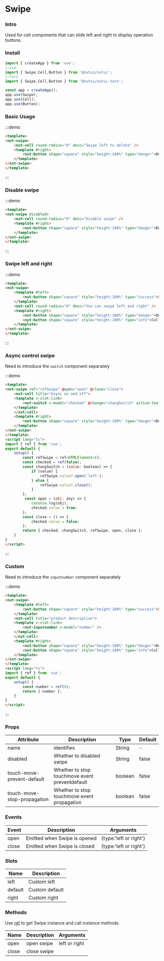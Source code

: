 #  Swipe

### Intro

Used for cell components that can slide left and right to display operation buttons.

### Install

```javascript
import { createApp } from 'vue';
//vue
import { Swipe,Cell,Button } from '@nutui/nutui';
//taro
import { Swipe,Cell,Button } from '@nutui/nutui-taro';

const app = createApp();
app.use(Swipe);
app.use(Cell);
app.use(Button);
```

### Basic Usage

:::demo
```html
<template>
<nut-swipe>
    <nut-cell round-radius="0" desc="Swipe left to delete" />
    <template #right>
        <nut-button shape="square" style="height:100%" type="danger">Delelte</nut-button>
    </template>
</nut-swipe>
</template>
```
:::


### Disable swipe


:::demo
```html
<template>
<nut-swipe disabled>
    <nut-cell round-radius="0" desc="Disable swipe" />
    <template #right>
        <nut-button shape="square" style="height:100%" type="danger">Delelte</nut-button>
    </template>
</nut-swipe>
</template>
```
:::

### Swipe left and right


:::demo
```html
<template>
<nut-swipe>
    <template #left>
        <nut-button shape="square" style="height:100%" type="success">Select</nut-button>
    </template>
    <nut-cell round-radius="0" desc="You can swipe left and right" />
    <template #right>
        <nut-button shape="square" style="height:100%" type="danger">Delelte</nut-button>
        <nut-button shape="square" style="height:100%" type="info">Collect</nut-button>
    </template>
</nut-swipe>
</template>
```
:::

### Async control swipe

Need to introduce the `switch` component separately

:::demo
```html
<template>
<nut-swipe ref="refSwipe" @open="open" @close="close">
    <nut-cell title="Async on and off">
    <template v-slot:link>
        <nut-switch v-model="checked" @change="changSwitch" active-text="on" inactive-text="off" />
    </template>
    </nut-cell>
    <template #right>
        <nut-button shape="square" style="height:100%" type="danger">Delelte</nut-button>
    </template>
</nut-swipe>
</template>
<script lang="ts">
import { ref } from 'vue';
export default {
    setup() {
        const refSwipe = ref<HTMLElement>();
        const checked = ref(false);
        const changSwitch = (value: boolean) => {
            if (value) {
                refSwipe.value?.open('left');
            } else {
                refSwipe.value?.close();
            }
        };
         const open = (obj: any) => {
            console.log(obj);
            checked.value = true;
        };
        const close = () => {
            checked.value = false;
        };
        return { checked, changSwitch, refSwipe, open, close };
    }
}
</script>
```
:::

### Custom

Need to introduce the `inputnumber` component separately

:::demo
```html
<template>
<nut-swipe>
    <template #left>
        <nut-button shape="square" style="height:100%" type="success">Select</nut-button>
    </template>
    <nut-cell title="product description">
    <template v-slot:link>
        <nut-inputnumber v-model="number" />
    </template>
    </nut-cell>
    <template #right>
        <nut-button shape="square" style="height:100%" type="danger">Delelte</nut-button>
        <nut-button shape="square" style="height:100%" type="info">Collect</nut-button>
    </template>
</nut-swipe>
</template>
<script lang="ts">
import { ref } from 'vue';
export default {
    setup() {
        const number = ref(0);
        return { number };
    }
}
</script>
```
:::


### Props

| Attribute                   | Description               | Type    | Default |
|-----------------------------|---------------------------|---------|---------|
| name                        | identifies                | String  | -       |
| disabled                    | Whether to disabled swipe | String  | false   |
| touch-move-prevent-default  | Whether to stop touchmove event preventdefault       | boolean | false   |
| touch-move-stop-propagation | Whether to stop touchmove event propagation      | boolean | false   |
### Events

| Event | Description                  | Arguments              |
|-------|------------------------------|------------------------|
| open  | Emitted when Swipe is opened | {type:'left or right'} |
| close | Emitted when Swipe is closed | {type:'left or right'} |
    

### Slots
| Name    | Description    |
|---------|----------------|
| left    | Custom left    |
| default | Custom default |
| right   | Custom right   |

### Methods

Use [ref](https://vuejs.org/guide/essentials/template-refs.html) to get Swipe instance and call instance methods.

| Name  | Description | Arguments     |
|-------|-------------|---------------|
| open  | open swipe  | left or right |
| close | close swipe |               |
